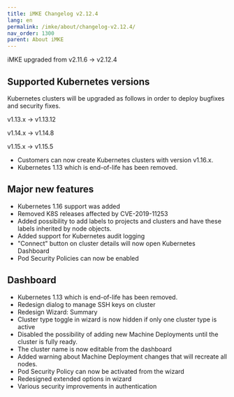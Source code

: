 ```yaml
---
title: iMKE Changelog v2.12.4
lang: en
permalink: /imke/about/changelog-v2.12.4/
nav_order: 1300
parent: About iMKE
---
```


iMKE upgraded from v2.11.6 → v2.12.4

## Supported Kubernetes versions

Kubernetes clusters will be upgraded as follows in order to deploy bugfixes and security fixes.

v1.13.x -> v1.13.12

v1.14.x -> v1.14.8

v1.15.x -> v1.15.5

- Customers can now create Kubernetes clusters with version v1.16.x.
- Kubernetes 1.13 which is end-of-life has been removed.

## Major new features

- Kubernetes 1.16 support was added
- Removed K8S releases affected by CVE-2019-11253
- Added possibility to add labels to projects and clusters and have these labels inherited by node objects.
- Added support for Kubernetes audit logging
- "Connect" button on cluster details will now open Kubernetes Dashboard
- Pod Security Policies can now be enabled

## Dashboard

- Kubernetes 1.13 which is end-of-life has been removed.
- Redesign dialog to manage SSH keys on cluster
- Redesign Wizard: Summary
- Cluster type toggle in wizard is now hidden if only one cluster type is active
- Disabled the possibility of adding new Machine Deployments until the cluster is fully ready.
- The cluster name is now editable from the dashboard
- Added warning about Machine Deployment changes that will recreate all nodes.
- Pod Security Policy can now be activated from the wizard
- Redesigned extended options in wizard
- Various security improvements in authentication
